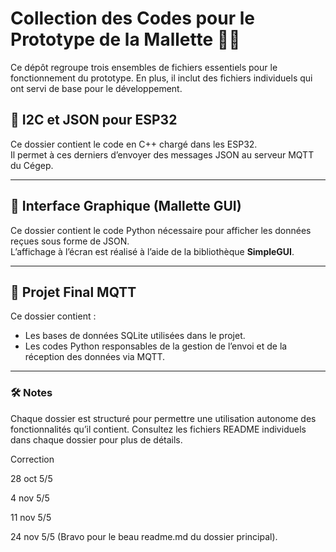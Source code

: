 # Collection des Codes pour le Prototype de la Mallette 🚀🌙

Ce dépôt regroupe trois ensembles de fichiers essentiels pour le fonctionnement du prototype. En plus, il inclut des fichiers individuels qui ont servi de base pour le développement.

## 📂 I2C et JSON pour ESP32  
Ce dossier contient le code en C++ chargé dans les ESP32.  
Il permet à ces derniers d’envoyer des messages JSON au serveur MQTT du Cégep.  

---

## 📂 Interface Graphique (Mallette GUI)  
Ce dossier contient le code Python nécessaire pour afficher les données reçues sous forme de JSON.  
L’affichage à l’écran est réalisé à l’aide de la bibliothèque **SimpleGUI**.  

---

## 📂 Projet Final MQTT  
Ce dossier contient :  
- Les bases de données SQLite utilisées dans le projet.  
- Les codes Python responsables de la gestion de l’envoi et de la réception des données via MQTT.  

---

### 🛠️ Notes
Chaque dossier est structuré pour permettre une utilisation autonome des fonctionnalités qu’il contient. Consultez les fichiers README individuels dans chaque dossier pour plus de détails.

Correction

28 oct 5/5 


4 nov 5/5

11 nov 5/5 

24 nov 5/5 (Bravo pour le beau readme.md du dossier principal).

